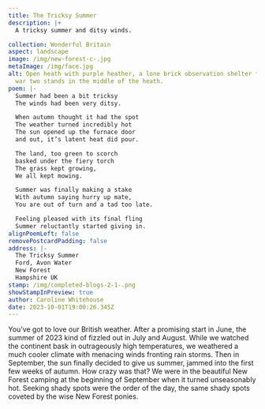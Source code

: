 ```yaml
---
title: The Tricksy Summer
description: |+
  A tricksy summer and ditsy winds.

collection: Wonderful Britain
aspect: landscape
image: /img/new-forest-c-.jpg
metaImage: /img/face.jpg
alt: Open heath with purple heather, a lone brick observation shelter from world
  war two stands in the middle of the heath.
poem: |-
  Summer had been a bit tricksy
  The winds had been very ditsy.

  When autumn thought it had the spot
  The weather turned incredibly hot
  The sun opened up the furnace door 
  and out, it’s latent heat did pour.

  The land, too green to scorch
  basked under the fiery torch
  The grass kept growing, 
  We all kept mowing.

  Summer was finally making a stake 
  With autumn saying hurry up mate,
  You are out of turn and a tad too late.

  Feeling pleased with its final fling
  Summer reluctantly started giving in.
alignPoemLeft: false
removePostcardPadding: false
address: |-
  The Tricksy Summer
  Ford, Avon Water
  New Forest
  Hampshire UK
stamp: /img/completed-blogs-2-1-.png
showStampInPreview: true
author: Caroline Whitehouse
date: 2023-10-01T19:00:26.345Z
---
```

You’ve got to love our British weather.
After a promising start in June, the summer of 2023 kind of fizzled out in July and August. While we watched the continent bask in outrageously high temperatures, we weathered a much cooler climate with menacing winds fronting rain storms. Then in September, the sun finally decided to give us summer, jammed into the first few weeks of autumn. How crazy was that? We were in the beautiful New Forest camping at the beginning of September when it turned unseasonably hot. Seeking shady spots were the order of the day, the same shady spots coveted by the wise New Forest ponies.